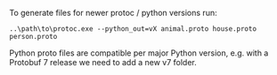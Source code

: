 To generate files for newer protoc / python versions run:

```
..\path\to\protoc.exe --python_out=vX animal.proto house.proto person.proto
```

Python proto files are compatible per major Python version, e.g. with a Protobuf 7 release we need to add a new v7 folder.